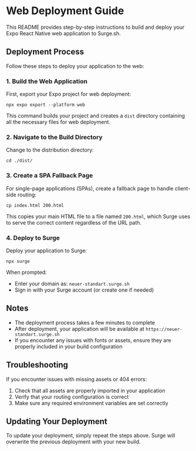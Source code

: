 # Web Deployment Guide

This README provides step-by-step instructions to build and deploy your Expo React Native web application to Surge.sh.

## Deployment Process

Follow these steps to deploy your application to the web:

### 1. Build the Web Application

First, export your Expo project for web deployment:

```shell script
npx expo export --platform web
```

This command builds your project and creates a `dist` directory containing all the necessary files for web deployment.

### 2. Navigate to the Build Directory

Change to the distribution directory:

```shell script
cd ./dist/
```

### 3. Create a SPA Fallback Page

For single-page applications (SPAs), create a fallback page to handle client-side routing:

```shell script
cp index.html 200.html
```

This copies your main HTML file to a file named `200.html`, which Surge uses to serve the correct content regardless of
the URL path.

### 4. Deploy to Surge

Deploy your application to Surge:

```shell script
npx surge
```

When prompted:

- Enter your domain as: `neuer-standart.surge.sh`
- Sign in with your Surge account (or create one if needed)

## Notes

- The deployment process takes a few minutes to complete
- After deployment, your application will be available at `https://neuer-standart.surge.sh`
- If you encounter any issues with fonts or assets, ensure they are properly included in your build configuration

## Troubleshooting

If you encounter issues with missing assets or 404 errors:

1. Check that all assets are properly imported in your application
2. Verify that your routing configuration is correct
3. Make sure any required environment variables are set correctly

## Updating Your Deployment

To update your deployment, simply repeat the steps above. Surge will overwrite the previous deployment with your new
build.